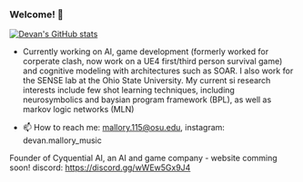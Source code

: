 ### Welcome! 👋

<!--
**dman82499/dman82499** is a ✨ _special_ ✨ repository because its `README.md` (this file) appears on your GitHub profile.
!-->
[![Devan's GitHub stats](https://github-readme-stats.vercel.app/api?username=dman82499&count_private=true)](https://github.com/anuraghazra/github-readme-stats)


- Currently working on AI, game development (formerly worked for corperate clash, now work on a UE4 first/third person survival game) and cognitive modeling with architectures such as SOAR. I also work for the SENSE lab at the Ohio State University. My current si research interests include few shot learning techniques, including neurosymbolics and baysian program framework (BPL), as well as markov logic networks (MLN)

- 📫 How to reach me: mallory.115@osu.edu, instagram: devan.mallory_music

Founder of Cyquential AI, an AI and game company - website comming soon!
discord: https://discord.gg/wWEw5Gx9J4

